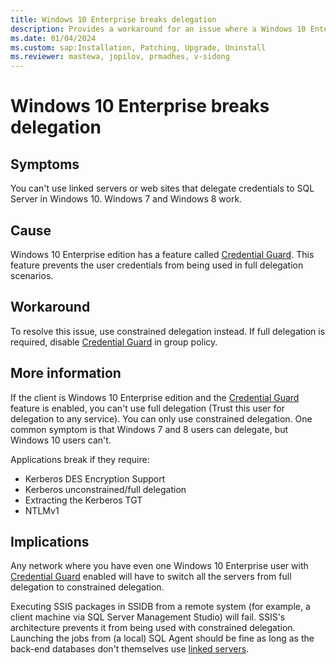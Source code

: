 ```yaml
---
title: Windows 10 Enterprise breaks delegation
description: Provides a workaround for an issue where a Windows 10 Enterprise breaks delegation.
ms.date: 01/04/2024
ms.custom: sap:Installation, Patching, Upgrade, Uninstall
ms.reviewer: mastewa, jopilov, prmadhes, v-sidong
---
```

# Windows 10 Enterprise breaks delegation

## Symptoms

You can't use linked servers or web sites that delegate credentials to SQL Server in Windows 10. Windows 7 and Windows 8 work.

## Cause

Windows 10 Enterprise edition has a feature called [Credential Guard](/windows/security/identity-protection/credential-guard/). This feature prevents the user credentials from being used in full delegation scenarios.

## Workaround

To resolve this issue, use constrained delegation instead. If full delegation is required, disable [Credential Guard](/windows/security/identity-protection/credential-guard/) in group policy.

## More information

If the client is Windows 10 Enterprise edition and the [Credential Guard](/windows/security/identity-protection/credential-guard/) feature is enabled, you can't use full delegation (Trust this user for delegation to any service). You can only use constrained delegation. One common symptom is that Windows 7 and 8 users can delegate, but Windows 10 users can't.

Applications break if they require:

- Kerberos DES Encryption Support
- Kerberos unconstrained/full delegation
- Extracting the Kerberos TGT
- NTLMv1

## Implications

Any network where you have even one Windows 10 Enterprise user with [Credential Guard](/windows/security/identity-protection/credential-guard/) enabled will have to switch all the servers from full delegation to constrained delegation.

Executing SSIS packages in SSIDB from a remote system (for example, a client machine via SQL Server Management Studio) will fail. SSIS's architecture prevents it from being used with constrained delegation. Launching the jobs from (a local) SQL Agent should be fine as long as the back-end databases don't themselves use [linked servers](/sql/relational-databases/linked-servers/linked-servers-database-engine).

